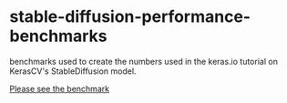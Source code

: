 # stable-diffusion-performance-benchmarks

benchmarks used to create the numbers used in the keras.io tutorial on KerasCV's StableDiffusion model.

[Please see the benchmark](https://github.com/LukeWood/stable-diffusion-performance-benchmarks/blob/master/benchmark_stable_diffusion.ipynb)
